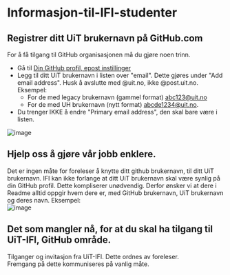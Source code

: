 # Informasjon-til-IFI-studenter
## Registrer ditt UiT brukernavn på GitHub.com
For å få tilgang til GitHub organisasjonen må du gjøre noen trinn. 
* Gå til [Din GitHub profil, epost instillinger](https://github.com/settings/emails)
* Legg til ditt UiT brukernavn i listen over "email". Dette gjøres under "Add email address". Husk å avslutte med @uit.no, ikke @post.uit.no. Eksempel: 
  - For de med legacy brukernavn (gammel format) abc123@uit.no
  - For de med UH brukernavn (nytt format) abcde1234@uit.no.
* Du trenger IKKE å endre "Primary email address", den skal bare være i listen.

![image](https://github.com/user-attachments/assets/46334feb-260b-4933-add2-6eafbfe7632f)


## Hjelp oss å gjøre vår jobb enklere. 
Det er ingen måte for foreleser å knytte ditt github brukernavn, til ditt UiT brukernavn. IFI kan ikke forlange at ditt UiT brukernavn skal være synlig på din GitHub profil. 
Dette kompliserer unødvendig. Derfor ønsker vi at dere i Readme alltid oppgir hvem dere er, med GitHub brukernavn, UiT brukernavn og deres navn. 
Eksempel:  
![image](https://github.com/user-attachments/assets/08914ca0-a531-4f78-b5e6-0d168b727b6e)


## Det som mangler nå, for at du skal ha tilgang til UiT-IFI, GitHub område. 
Tilganger og invitasjon fra UiT-IFI. Dette ordnes av foreleser.  
Fremgang på dette kommuniseres på vanlig måte.  



